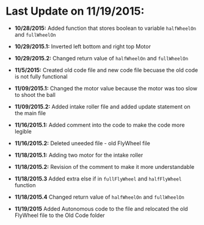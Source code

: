 # Last Update on 11/19/2015:
- <b>10/28/2015:</b> Added function that stores boolean to variable `halfWheelOn` and `fullWheelOn`

- <b>10/29/2015.1:</b> Inverted left bottom and right top Motor

- <b>10/29/2015.2:</b> Changed return value of `halfWheelOn` and `fullWheelOn`

- <b>11/5/2015:</b> Created old code file and new code file becuase the old code is not fully functional

- <b>11/09/2015.1:</b> Changed the motor value because the motor was too slow to shoot the ball

- <b>11/09/2015.2:</b> Added intake roller file and added update statement on the main file

- <b>11/16/2015.1:</b> Added comment into the code to make the code more legible

- <b>11/16/2015.2:</b> Deleted uneeded file - old FlyWheel file

- <b>11/18/2015.1:</b> Adding two motor for the intake roller

- <b>11/18/2015.2:</b> Revision of the comment to make it more understandable

- <b>11/18/2015.3</b> Added extra else if in `fullFlyWheel` and `halfFlyWheel` function

- <b>11/18/2015.4</b> Changed return value of `halfWheelOn` and `fullWheelOn`

- <b>11/19/2015</b> Added Autonomous code to the file and relocated the old FlyWheel file to the Old Code folder